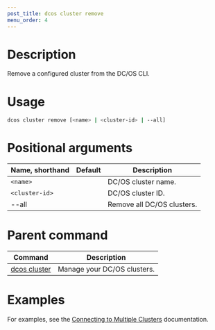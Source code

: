 ```yaml
---
post_title: dcos cluster remove
menu_order: 4
---
```


# Description
Remove a configured cluster from the DC/OS CLI.

# Usage

```bash
dcos cluster remove [<name> | <cluster-id> | --all] 
```

# Positional arguments

| Name, shorthand | Default | Description |
|---------|-------------|-------------|
| `<name>`   |             | DC/OS cluster name. |
| `<cluster-id>`   |   | DC/OS cluster ID.  |
| --all   |   |  Remove all DC/OS clusters. |

# Parent command

| Command | Description |
|---------|-------------|
| [dcos cluster](/docs/1.10/cli/command-reference/dcos-cluster/) | Manage your DC/OS clusters. |

# Examples
For examples, see the [Connecting to Multiple Clusters](/docs/1.10/cli/multi-cluster-cli/) documentation.
